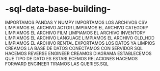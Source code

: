 # -sql-data-base-building-
IMPORTAMOS PANDAS Y NUMPY
IMPORTAMOS LOS ARCHIVOS CSV
LIMPIAMOS EL ARCHIVO ACTOR
LIMPIAMOS EL ARCHIVO CATEGORY
LIMPIAMOS EL ARCHIVO FILM
LIMPIAMOS EL ARCHIVO INVENTORY
LIMPIAMOS EL ARCHIVO LANGUAGE
LIMPIAMOS EL ARCHIVO OLD_HDD
LIMPIAMOS EL ARCHIVO RENTAL
EXPORTAMOS LOS DATOS YA LIMPIOS
CREAMOS LA BASE DE DATOS
CONECTAMOS CON SERVIDOR SQL
HACEMOS REVERSE ENGINEER
CREAMOS DIAGRAMA
ESTABLECEMOS QUE TIPO DE DATO ES
ESTABLECEMOS RELACIONES
HACEMOS FORWARD ENGINEER
TIRAMOS LAS QUERIES.SQL
